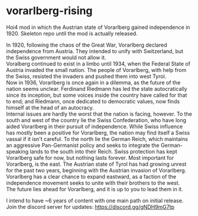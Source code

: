 # vorarlberg-rising
Hoi4 mod in which the Austrian state of Vorarlberg gained independence in 1920. Skeleton repo until the mod is actually released.

In 1920, following the chaos of the Great War, Vorarlberg declared independence from Austria. They intended to unify with Switzerland, but the Swiss government would not allow it. \
Voralberg continued to exist in a limbo until 1934, when the Federal State of Austria invaded the small nation. The people of Vorarlberg, with help from the Swiss, resisted the invaders and pushed them into west Tyrol. \
Now in 1936, Vorarlberg is once again in a dilemma, as the future of the nation seems unclear. Ferdinand Riedmann has led the state autocratically since its inception, but some voices inside the country have called for that to end; and Riedmann, once dedicated to democratic values, now finds himself at the head of an autocracy. \
Internal issues are hardly the worst that the nation is facing, however. To the south and west of the country lie the Swiss Confederation, who have long aided Vorarlberg in their pursuit of independence. While Swiss influence has mostly been a positive for Vorarlberg, the nation may find itself a Swiss vassal if it isn't careful. To the north lie the German Reich, which maintains an aggressive Pan-Germanist policy and seeks to integrate the German-speaking lands to the south into their Reich. Swiss protection has kept Vorarlberg safe for now, but nothing lasts forever. Most important for Vorarlberg, is the east. The Austrian state of Tyrol has had growing unrest for the past two years, beginning with the Austrian invasion of Vorarlberg. Vorarlberg has a clear chance to expand eastward, as a faction of the independence movement seeks to unite with their brothers to the west. \
The future lies ahead for Vorarlberg, and it is up to you to lead them in it.

I intend to have ~6 years of content with one main path on initial release. \
Join the discord server for updates: https://discord.gg/gNDH9mG7tp
